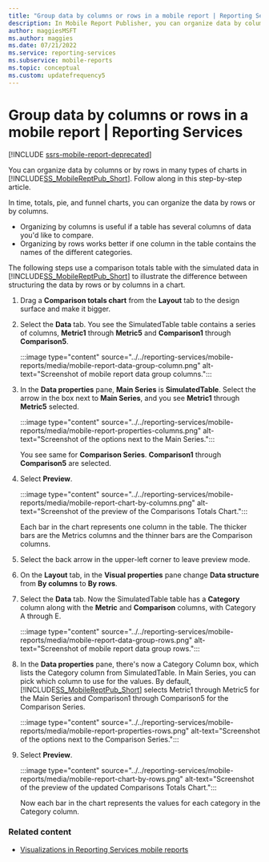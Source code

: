 ```yaml
---
title: "Group data by columns or rows in a mobile report | Reporting Services"
description: In Mobile Report Publisher, you can organize data by columns or by rows in many types of charts. This article illustrates data structured by columns or by rows.
author: maggiesMSFT
ms.author: maggies
ms.date: 07/21/2022
ms.service: reporting-services
ms.subservice: mobile-reports
ms.topic: conceptual
ms.custom: updatefrequency5
---
```

# Group data by columns or rows in a mobile report | Reporting Services

[!INCLUDE [ssrs-mobile-report-deprecated](../../includes/ssrs-mobile-report-deprecated.md)]

You can organize data by columns or by rows in many types of charts in [!INCLUDE[SS_MobileReptPub_Short](../../includes/ss-mobilereptpub-short.md)]. Follow along in this step-by-step article.

In time, totals, pie, and funnel charts, you can organize the data by rows or by columns. 
* Organizing by columns is useful if a table has several columns of data you'd like to compare. 
* Organizing by rows works better if one column in the table contains the names of the different categories. 

The following steps use a comparison totals table with the simulated data in [!INCLUDE[SS_MobileReptPub_Short](../../includes/ss-mobilereptpub-short.md)] to illustrate the difference between structuring the data by rows or by columns in a chart.  

1. Drag a **Comparison totals chart** from the **Layout** tab to the design surface and make it bigger.

1. Select the **Data** tab. You see the SimulatedTable table contains a series of columns, **Metric1** through **Metric5** and **Comparison1** through **Comparison5**. 

   :::image type="content" source="../../reporting-services/mobile-reports/media/mobile-report-data-group-column.png" alt-text="Screenshot of mobile report data group columns.":::

1. In the **Data properties** pane, **Main Series** is **SimulatedTable**. Select the arrow in the box next to **Main Series**, and you see **Metric1** through **Metric5** selected.

   :::image type="content" source="../../reporting-services/mobile-reports/media/mobile-report-properties-columns.png" alt-text="Screenshot of the options next to the Main Series.":::


   You see same for **Comparison Series**. **Comparison1** through **Comparison5** are selected.
   
1. Select **Preview**.

   :::image type="content" source="../../reporting-services/mobile-reports/media/mobile-report-chart-by-columns.png" alt-text="Screenshot of the preview of the Comparisons Totals Chart.":::

   Each bar in the chart represents one column in the table. The thicker bars are the Metrics columns and the thinner bars are the Comparison columns.

1. Select the back arrow in the upper-left corner to leave preview mode.

1. On the **Layout** tab, in the **Visual properties** pane change **Data structure** from **By columns** to **By rows**.  

1. Select the **Data** tab. Now the SimulatedTable table has a **Category** column along with the **Metric** and **Comparison** columns, with Category A through E. 

   :::image type="content" source="../../reporting-services/mobile-reports/media/mobile-report-data-group-rows.png" alt-text="Screenshot of mobile report data group rows.":::

1.  In the **Data properties** pane, there's now a Category Column box, which lists the Category column from SimulatedTable. In Main Series, you can pick which column to use for the values. By default, [!INCLUDE[SS_MobileReptPub_Short](../../includes/ss-mobilereptpub-short.md)] selects Metric1 through Metric5 for the Main Series and Comparison1 through Comparison5 for the Comparison Series. 

    :::image type="content" source="../../reporting-services/mobile-reports/media/mobile-report-properties-rows.png" alt-text="Screenshot of the options next to the Comparison Series.":::

1. Select **Preview**.

   :::image type="content" source="../../reporting-services/mobile-reports/media/mobile-report-chart-by-rows.png" alt-text="Screenshot of the preview of the updated Comparisons Totals Chart.":::

   Now each bar in the chart represents the values for each category in the Category column.

### Related content
* [Visualizations in Reporting Services mobile reports](../../reporting-services/mobile-reports/add-visualizations-to-reporting-services-mobile-reports.md)
